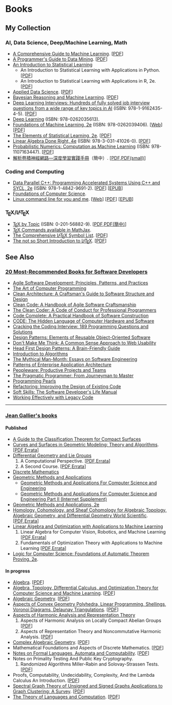 # Books

## My Collection

### AI, Data Science, Deep/Machine Learning, Math

 -  [A Comprehensive Guide to Machine Learning](https://snasiriany.me/). \[[PDF](https://snasiriany.me/files/ml-book.pdf)\]
 -  [A Programmer's Guide to Data Mining](http://guidetodatamining.com/). \[[PDF](http://guidetodatamining.com/assets/guideChapters/Guide2DataMining.pdf)\]
 -  [An Introduction to Statistical Learning](https://www.statlearning.com/)
     -  An Introduction to Statistical Learning with Applications in Python. \[[PDF](https://drive.google.com/uc?export=download&id=1ajFkHO6zjrdGNqhqW1jKBZdiNGh_8YQ1)\]
     -  An Introduction to Statistical Learning with Applications in R, 2e. \[[PDF](https://drive.google.com/uc?export=download&id=106d-rN7cXpyAkgrUqjcPONNCyO-rX7MQ)\]
 -  [Applied Data Science](https://www.datasciencecentral.com/free-ebook-applied-data-science-columbia-university/). \[[PDF](https://columbia-applied-data-science.github.io/appdatasci.pdf)\]
 -  [Bayesian Reasoning and Machine Learning](http://web4.cs.ucl.ac.uk/staff/D.Barber/pmwiki/pmwiki.php?n=Brml.Online). \[[PDF](http://web4.cs.ucl.ac.uk/staff/D.Barber/textbook/200620.pdf)\]
 -  [Deep Learning Interviews: Hundreds of fully solved job interview questions from a wide range of key topics in AI](https://github.com/BoltzmannEntropy/interviews.ai) (ISBN: 978-1-9162435-4-5). \[[PDF](https://arxiv.org/pdf/2201.00650.pdf)\]
 -  [Deep Learning](https://www.deeplearningbook.org/) (ISBN: 978-0262035613).
 -  [Foundations of Machine Learning, 2e](https://cs.nyu.edu/~mohri/mlbook/) (ISBN: 978-0262039406). \[[Web](https://mitpress.ublish.com/ebook/foundations-of-machine-learning--2-preview/7093/Cover)\] \[[PDF](https://www.dropbox.com/s/38p0j6ds5q9c8oe/10290.pdf?dl=1)\]
 -  [The Elements of Statistical Learning, 2e](https://hastie.su.domains/ElemStatLearn/). \[[PDF](https://hastie.su.domains/ElemStatLearn/printings/ESLII_print12_toc.pdf)\]
 -  [Linear Algebra Done Right, 4e](https://linear.axler.net/) (ISBN: 978-3-031-41026-0). \[[PDF](https://link.springer.com/content/pdf/10.1007/978-3-031-41026-0.pdf)\]
 -  [Probabilistic Numerics: Computation as Machine Learning](https://www.probabilistic-numerics.org/textbooks/) (ISBN: 978-1107163447). \[[PDF](https://www.probabilistic-numerics.org/assets/ProbabilisticNumerics.pdf)\]
 -  [解析卷積神經網路&mdash;深度學習實踐手冊](http://www.weixiushen.com/book/CNN_book.html)（簡中）. \[[PDF](http://www.weixiushen.com/book/CNN_book.pdf),[PDF(small)](http://www.weixiushen.com/book/CNN_book_small.pdf)\]

### Coding and Computing

 -  [Data Parallel C++: Programming Accelerated Systems Using C++ and SYCL, 2e](https://rd.springer.com/book/10.1007/978-1-4842-9691-2) (ISBN: 978-1-4842-9691-2). \[[PDF](https://rd.springer.com/content/pdf/10.1007/978-1-4842-9691-2.pdf)\] \[[EPUB](https://rd.springer.com/download/epub/10.1007/978-1-4842-9691-2.epub)\]
 -  [Foundations of Computer Science](http://infolab.stanford.edu/~ullman/focs.html).
 -  [Linux command line for you and me](https://github.com/kushaldas/lym). \[[Web](https://lym.readthedocs.io/en/latest/)\] \[[PDF](https://lym.readthedocs.io/_/downloads/en/latest/pdf/)\] \[[EPUB](https://lym.readthedocs.io/_/downloads/en/latest/epub/)\]

### T<span style="text-transform:uppercase; margin-left:-.1667em; line-height:0; vertical-align:-.5ex; margin-right:-.125em">e</span>X/L<span style="font-size:.7em; text-transform:uppercase; margin-left:-.36em; line-height:0; vertical-align:.5ex; margin-right:-.15em">a</span>T<span style="text-transform:uppercase; margin-left:-.1667em; line-height:0; vertical-align:-.5ex; margin-right:-.125em">e</span>X

 -  [T<span style="text-transform:uppercase; margin-left:-.1667em; line-height:0; vertical-align:-.5ex; margin-right:-.125em">e</span>X by Topic](https://www.eijkhout.net/tex/tex-by-topic.html) (ISBN: 0-201-56882-9). \[[PDF](https://github.com/VictorEijkhout/tex-by-topic),[PDF(簡中)](https://github.com/CTeX-org/tex-by-topic-cn)\]
 -  [T<span style="text-transform:uppercase; margin-left:-.1667em; line-height:0; vertical-align:-.5ex; margin-right:-.125em">e</span>X Commands available in MathJax](https://www.onemathematicalcat.org/MathJaxDocumentation/TeXSyntax.htm).
 -  [The Comprehensive L<span style="font-size:.7em; text-transform:uppercase; margin-left:-.36em; line-height:0; vertical-align:.5ex; margin-right:-.15em">a</span>T<span style="text-transform:uppercase; margin-left:-.1667em; line-height:0; vertical-align:-.5ex; margin-right:-.125em">e</span>X Symbol List](https://tug.ctan.org/info/symbols/comprehensive/). \[[PDF](https://tug.ctan.org/info/symbols/comprehensive/symbols-a4.pdf)\]
 -  [The not so Short Introduction to L<span style="font-size:.7em; text-transform:uppercase; margin-left:-.36em; line-height:0; vertical-align:.5ex; margin-right:-.15em">a</span>T<span style="text-transform:uppercase; margin-left:-.1667em; line-height:0; vertical-align:-.5ex; margin-right:-.125em">e</span>X](https://tobi.oetiker.ch/lshort/). \[[PDF](https://tobi.oetiker.ch/lshort/lshort.pdf)\]

## See Also

### [20 Most-Recommended Books for Software Developers](https://dev.to/awwsmm/20-most-recommended-books-for-software-developers-5578)

 -  [Agile Software Development: Principles, Patterns, and Practices](https://amzn.to/2XT4fj3)
 -  [The Art of Computer Programming](https://amzn.to/2XKk8Ik)
 -  [Clean Architecture: A Craftsman's Guide to Software Structure and Design](https://amzn.to/2jTxLHt)
 -  [Clean Code: A Handbook of Agile Software Craftsmanship](https://amzn.to/2k1ogG7)
 -  [The Clean Coder: A Code of Conduct for Professional Programmers](https://amzn.to/2XMluCs)
 -  [Code Complete: A Practical Handbook of Software Construction](https://amzn.to/2jY2PWp)
 -  [CODE: The Hidden Language of Computer Hardware and Software](https://amzn.to/2XYXZKA)
 -  [Cracking the Coding Interview: 189 Programming Questions and Solutions](https://amzn.to/2XPSwlg)
 -  [Design Patterns: Elements of Reusable Object-Oriented Software](https://amzn.to/2jY1a37)
 -  [Don't Make Me Think: A Common Sense Approach to Web Usability](https://amzn.to/2XPjDwF)
 -  [Head First Design Patterns: A Brain-Friendly Guide](https://amzn.to/2XNEdxz)
 -  [Introduction to Algorithms](https://amzn.to/2XRR81s)
 -  [The Mythical Man-Month: Essays on Software Engineering](https://amzn.to/2XMoXAY)
 -  [Patterns of Enterprise Application Architecture](https://amzn.to/2jSqwQ5)
 -  [Peopleware: Productive Projects and Teams](https://amzn.to/2XR6keY)
 -  [The Pragmatic Programmer: From Journeyman to Master](https://amzn.to/2jY48Vh)
 -  [Programming Pearls](https://amzn.to/2XNxWlf)
 -  [Refactoring: Improving the Design of Existing Code](https://amzn.to/2XQ2KlF)
 -  [Soft Skills: The Software Developer's Life Manual](https://amzn.to/2XR9u2y)
 -  [Working Effectively with Legacy Code](https://amzn.to/2Y5hNvR)

---

### [Jean Gallier's books](https://www.cis.upenn.edu/~jean/gbooks/home.html)

#### Published

 -  [A Guide to the Classification Theorem for Compact Surfaces](http://www.cis.upenn.edu/~jean/gbooks/surftop.html)
 -  [Curves and Surfaces in Geometric Modeling: Theory and Algorithms](http://www.cis.upenn.edu/~jean/gbooks/geom1.html). \[[PDF](https://www.cis.upenn.edu/~jean/geomcs-v2.pdf),[Errata](http://www.cis.upenn.edu/~jean/gbooks/typos1.pdf)\]
 -  [Differential Geometry and Lie Groups](http://www.cis.upenn.edu/~jean/gbooks/manif.html)
     1. A Computational Perspective. \[[PDF](http://www.seas.upenn.edu/~jean/diffgeom-spr-I.pdf),[Errata](http://www.seas.upenn.edu/~jean/typos-diff1.pdf)\]
     2. A Second Course. \[[PDF](http://www.seas.upenn.edu/~jean/diffgeom-spr-II.pdf),[Errata](http://www.seas.upenn.edu/~jean/typos-diff2.pdf)\]
 -  [Discrete Mathematics](http://www.cis.upenn.edu/~jean/gbooks/discmath.html)
 -  [Geometric Methods and Applications](http://www.cis.upenn.edu/~jean/gbooks/geom.html)
     - [Geometric Methods and Applications For Computer Science and Engineering](https://www.cis.upenn.edu/~jean/gbooks/geom2.html)
     - [Geometric Methods and Applications For Computer Science and Engineering Part II (Internet Supplement)](https://www.cis.upenn.edu/~jean/gbooks/geom3.html)
 -  [Geometric Methods and Applications, 2e](http://www.cis.upenn.edu/~jean/gbooks/geom2-v2.html)
 -  [Homology, Cohomology, and Sheaf Cohomology for Algebraic Topology, Algebraic Geometry, and Differential Geometry World Scientific](http://www.cis.upenn.edu/~jean/gbooks/sheaf-coho.html). \[[PDF](http://www.seas.upenn.edu/~jean/sheaves-coho.pdf),[Errata](http://www.seas.upenn.edu/~jean/typos-coho.pdf)\]
 -  [Linear Algebra and Optimization with Applications to Machine Learning](http://www.cis.upenn.edu/~jean/gbooks/linalg.html)
	   1. Linear Algebra for Computer Vision, Robotics, and Machine Learning \[[PDF](http://www.seas.upenn.edu/~cis515/linalg-I.pdf),[Errata](http://www.seas.upenn.edu/~jean/gbooks/typoslin1.pdf)\]
	   2. Fundamentals of Optimization Theory with Applications to Machine Learning \[[PDF](http://www.seas.upenn.edu/~cis515/linalg-II.pdf),[Errata](http://www.seas.upenn.edu/~jean/gbooks/typoslin2.pdf)\]
 -  [Logic for Computer Science: Foundations of Automatic Theorem Proving, 2e](https://www.cis.upenn.edu/~jean/gbooks/logic.html).

#### In progress

 -  [Algebra](http://www.cis.upenn.edu/~jean/algeom/amsalg.html). \[[PDF](http://www.cis.upenn.edu/~jean/algebra.pdf)\]
 -  [Algebra, Topology, Differential Calculus, and Optimization Theory for Computer Science and Machine Learning](https://www.cis.upenn.edu/~jean/gbooks/geomath.html). \[[PDF](http://www.cis.upenn.edu/~jean/math-deep.pdf)\]
 -  [Algebraic Geometry](http://www.cis.upenn.edu/~jean/algeom/steve01.html). \[[PDF](http://www.cis.upenn.edu/~jean/algeoms.pdf)\]
 -  [Aspects of Convex Geometry Polyhedra, Linear Programming, Shellings, Voronoi Diagrams, Delaunay Triangulations](http://www.cis.upenn.edu/~jean/gbooks/convexpoly.html). \[[PDF](https://www.cis.upenn.edu/~jean/combtopol.pdf)\]
 -  [Aspects of Harmonic Analysis and Representation Theory](https://www.cis.upenn.edu/~jean/gbooks/nc-harmonic.html)
     1. Aspects of Harmonic Analysis on Locally Compact Abelian Groups \[[PDF](http://www.seas.upenn.edu/~jean/nc-harmonic-I.pdf)\]
     2. Aspects of Representation Theory and Noncommutative Harmonic Analysis. \[[PDF](http://www.seas.upenn.edu/~jean/nc-harmonic-II.pdf)\]
 -  [Complex Algebraic Geometry](http://www.cis.upenn.edu/~jean/algeom/steve02.html). \[[PDF](http://www.cis.upenn.edu/~jean/calgeom.pdf)\]
 -  Mathematical Foundations and Aspects of Discrete Mathematics. \[[PDF](https://www.cis.upenn.edu/~jean/discmath-root-b.pdf)\]
 -  [Notes on Formal Languages, Automata and Computability](http://www.cis.upenn.edu/~jean/gbooks/tocnotes.html). \[[PDF](http://www.cis.upenn.edu/~jean/tcbook.pdf)\]
 -  Notes on Primality Testing And Public Key Cryptography.
     1. Randomized Algorithms Miller-Rabin and Solovay-Strassen Tests. \[[PDF](https://www.cis.upenn.edu/~jean/RSA-primality-testing.pdf)\]
 -  Proofs, Computability, Undecidability, Complexity, And the Lambda Calculus An Introduction. \[[PDF](https://www.seas.upenn.edu/~cis5110/notes/proofslambda.pdf)\]
 -  [Spectral Graph Theory of Unsigned and Signed Graphs Applications to Graph Clustering: A Survey](https://arxiv.org/abs/1601.04692). \[[PDF](https://www.cis.upenn.edu/~jean/spectral-graph-notes.pdf)\]
 -  [The Theory of Languages and Computation](http://www.cis.upenn.edu/~jean/gbooks/tc.html). \[[PDF](http://www.cis.upenn.edu/~jean/gbooks/toc.pdf)\]

<!--
  vim:  ft=markdown ic et norl wrap sw=4 sts=4:
  -->
